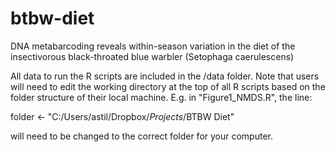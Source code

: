 # btbw-diet
DNA metabarcoding reveals within-season variation in the diet of the insectivorous black-throated blue warbler (Setophaga caerulescens)

All data to run the R scripts are included in the /data folder. Note that users will need to edit the working directory at the top of all R scripts based on the folder structure of their local machine. E.g. in "Figure1_NMDS.R", the line:

folder <- "C:/Users/astil/Dropbox/_Projects_/BTBW Diet"

will need to be changed to the correct folder for your computer. 
